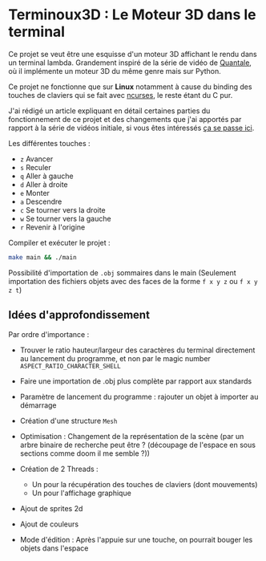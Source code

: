 # Terminoux3D : Le Moteur 3D dans le terminal

Ce projet se veut être une esquisse d'un moteur 3D affichant le rendu dans un terminal lambda. Grandement inspiré de la série de vidéo de [Quantale](https://www.youtube.com/watch?v=UkPTyojw7IA&list=PL9V1oyvT8aPwXSj-J3b2OQgcwP63u3f4R), où il implémente un moteur 3D du même genre mais sur Python.

Ce projet ne fonctionne que sur **Linux** notamment à cause du binding des touches de claviers qui se fait avec [ncurses](https://invisible-island.net/ncurses/announce.html), le reste étant du C pur.

J'ai rédigé un article expliquant en détail certaines parties du fonctionnement de ce projet et des changements que j'ai apportés par rapport à la série de vidéos initiale, si vous êtes intéressés [ça se passe ici](https://www.elowarp.fr/blog/terminoux3d_rotation/).

Les différentes touches :

- `z` Avancer
- `s` Reculer
- `q` Aller à gauche
- `d` Aller à droite
- `e` Monter
- `a` Descendre
- `c` Se tourner vers la droite
- `w` Se tourner vers la gauche
- `r` Revenir à l'origine

Compiler et exécuter le projet :

```bash
make main && ./main
```

Possibilité d'importation de `.obj` sommaires dans le main (Seulement importation des fichiers objets avec des faces de la forme `f x y z` ou `f x y z t`)

## Idées d'approfondissement

Par ordre d'importance :

- Trouver le ratio hauteur/largeur des caractères du terminal directement au lancement du programme, et non par le magic number `ASPECT_RATIO_CHARACTER_SHELL`
- Faire une importation de .obj plus complète par rapport aux standards
- Paramètre de lancement du programme : rajouter un objet à importer au démarrage
- Création d'une structure `Mesh`
- Optimisation : Changement de la représentation de la scène (par un arbre binaire de recherche peut être ? (découpage de l'espace en sous sections comme doom il me semble ?))
- Création de 2 Threads :
  - Un pour la récupération des touches de claviers (dont mouvements)
  - Un pour l'affichage graphique

- Ajout de sprites 2d
- Ajout de couleurs
- Mode d'édition : Après l'appuie sur une touche, on pourrait bouger les objets dans l'espace
